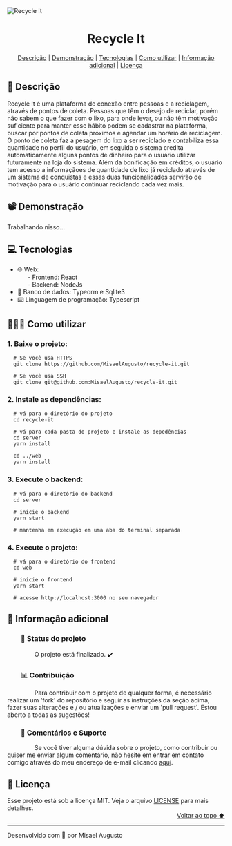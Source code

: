 <img id="cover" align="center" src="https://ik.imagekit.io/ocq8ayf2ug/recycle-it-cover_FONIIQUTX.svg" alt="Recycle It" />

<h1 id="title" align="center">Recycle It</h1>

<div align="center">
  <a href="#description">Descrição</a> |
  <a href="#preview">Demonstração</a> |
  <a href="#technologies">Tecnologias</a> |
  <a href="#how-to-use">Como utilizar</a> |
  <a href="#info">Informação adicional</a> |
  <a href="#license">Licença</a>
</div>

<h2 id="description">📑️ Descrição</h2>
<p>
  Recycle It é uma plataforma de conexão entre pessoas e a reciclagem, através de pontos de coleta. Pessoas que têm o desejo de reciclar, porém não sabem o que fazer com o lixo, para onde levar, ou não têm motivação suficiente para manter esse hábito podem se cadastrar na plataforma, buscar por pontos de coleta próximos e agendar um horário de reciclagem. O ponto de coleta faz a pesagem do lixo a ser reciclado e contabiliza essa quantidade no perfil do usuário, em seguida o sistema credita automaticamente alguns pontos de dinheiro para o usuário utilizar futuramente na loja do sistema. Além da bonificação em créditos, o usuário tem acesso a informaçãoes de quantidade de lixo já reciclado através de um sistema de conquistas e essas duas funcionalidades servirão de motivação para o usuário continuar reciclando cada vez mais.
</p>

<h2 id="preview">📽️ Demonstração</h2>

Trabalhando nisso...

<h2 id="technologies">💻️ Tecnologias</h2>
<ul>
  <li>🌐️ Web:</li>
  <div>&nbsp;&nbsp;&nbsp;&nbsp;&nbsp;&nbsp;- Frontend: React</li></div>
  <div>&nbsp;&nbsp;&nbsp;&nbsp;&nbsp;&nbsp;- Backend: NodeJs</li></div>
  <li>💾️ Banco de dados: Typeorm e Sqlite3</li>
  <li>⌨️ Linguagem de programação: Typescript</li>
</ul>

<h2 id="how-to-use">👨🏽‍💻️ Como utilizar</h2>

<h3>1. Baixe o projeto:</h3>

```
  # Se você usa HTTPS
  git clone https://github.com/MisaelAugusto/recycle-it.git

  # Se você usa SSH
  git clone git@github.com:MisaelAugusto/recycle-it.git
```

<h3>2. Instale as dependências:</h3>

```
  # vá para o diretório do projeto
  cd recycle-it

  # vá para cada pasta do projeto e instale as depedências
  cd server
  yarn install

  cd ../web
  yarn install
```

<h3>3. Execute o backend:</h3>

```
  # vá para o diretório do backend
  cd server

  # inicie o backend
  yarn start

  # mantenha em execução em uma aba do terminal separada
```

<h3>4. Execute o projeto:</h3>

```
  # vá para o diretório do frontend
  cd web

  # inicie o frontend
  yarn start

  # acesse http://localhost:3000 no seu navegador
```
<h2 id="info">📌️ Informação adicional</h2>
<h3 id="status">&nbsp;&nbsp;&nbsp;&nbsp;&nbsp;&nbsp;&nbsp;&nbsp;🔎️ Status do projeto</h3>
<p>
&nbsp;&nbsp;&nbsp;&nbsp;&nbsp;&nbsp;&nbsp;&nbsp;&nbsp;&nbsp;&nbsp;&nbsp;&nbsp;&nbsp;&nbsp;&nbsp;O projeto está finalizado. ✔️</p>

<h3 id="contributing">&nbsp;&nbsp;&nbsp;&nbsp;&nbsp;&nbsp;&nbsp;&nbsp;📊️ Contribuição</h3>
<p>
&nbsp;&nbsp;&nbsp;&nbsp;&nbsp;&nbsp;&nbsp;&nbsp;&nbsp;&nbsp;&nbsp;&nbsp;&nbsp;&nbsp;&nbsp;&nbsp;Para contribuir com o projeto de qualquer forma, é necessário realizar um 'fork' do repositório e seguir as instruções da seção acima, fazer suas alterações e / ou atualizações e enviar um 'pull request'. Estou aberto a todas as sugestões!</p>

<h3 id="feedback-support">&nbsp;&nbsp;&nbsp;&nbsp;&nbsp;&nbsp;&nbsp;&nbsp;💬️ Comentários e Suporte</h3>
<p>
&nbsp;&nbsp;&nbsp;&nbsp;&nbsp;&nbsp;&nbsp;&nbsp;&nbsp;&nbsp;&nbsp;&nbsp;&nbsp;&nbsp;&nbsp;&nbsp;Se você tiver alguma dúvida sobre o projeto, como contribuir ou quiser me enviar algum comentário, não hesite em entrar em contato comigo através do meu endereço de e-mail clicando <a href="https://mail.google.com/mail/u/0/?view=cm&fs=1&to=misael.costa@ccc.ufcg.edu.br&su=(Comentário ou Suporte) para 'Recycle It'&tf=1">aqui</a>.</p>

<h2 id="license">📜️ Licença</h2>
<div>
  <div>
    Esse projeto está sob a licença MIT. Veja o arquivo <a href="LICENSE">LICENSE</a> para mais detalhes.
  </div>
  <div align="right">
    <a href="#cover">Voltar ao topo ⬆️</a>
  </div>
</div>

---
<p>Desenvolvido com 💙️ por Misael Augusto</p>
